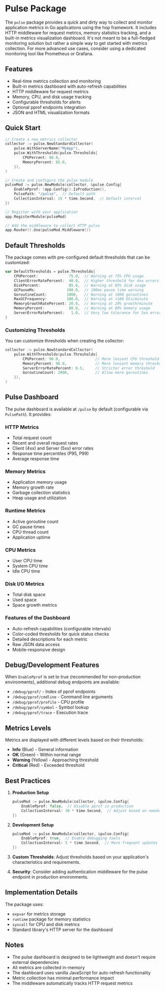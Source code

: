 # Pulse Package

The `pulse` package provides a quick and dirty way to collect and monitor application metrics in Go applications using the hop framework. It includes HTTP middleware for request metrics, memory statistics tracking, and a built-in metrics visualization dashboard. It's not meant to be a full-fledged monitoring solution but rather a simple way to get started with metrics collection. For more advanced use cases, consider using a dedicated monitoring tool like Prometheus or Grafana. 

## Features

- Real-time metrics collection and monitoring
- Built-in metrics dashboard with auto-refresh capabilities
- HTTP middleware for request metrics
- Memory, CPU, and disk usage tracking
- Configurable thresholds for alerts
- Optional pprof endpoints integration
- JSON and HTML visualization formats

## Quick Start

```go
// Create a new metrics collector
collector := pulse.NewStandardCollector(
    pulse.WithServerName("MyApp"),
    pulse.WithThresholds(pulse.Thresholds{
        CPUPercent: 80.0,
        MemoryPercent: 85.0,
    }),
)

// Create and configure the pulse module
pulseMod := pulse.NewModule(collector, &pulse.Config{
    EnablePprof: !app.Config().IsProduction(),
    PulsePath: "/pulse",  // Default path
    CollectionInterval: 15 * time.Second,  // Default interval
})

// Register with your application
app.RegisterModule(pulseMod)

// Add the middleware to collect HTTP pulse
app.Router().Use(pulseMod.Middleware())
```

## Default Thresholds

The package comes with pre-configured default thresholds that can be customized:

```go
var DefaultThresholds = pulse.Thresholds{
    CPUPercent:              75.0,  // Warning at 75% CPU usage
    ClientErrorRatePercent:  40.0,  // Higher threshold for 4xx errors
    DiskPercent:             85.0,  // Warning at 85% disk usage
    GCPauseMs:              100.0,  // 100ms pause time warning
    GoroutineCount:         1000,   // Warning at 1000 goroutines
    MaxGCFrequency:         100.0,  // Warning at >100 GCs/minute
    MemoryGrowthRatePercent: 20.0,  // Warning at 20% growth/minute
    MemoryPercent:           80.0,  // Warning at 80% memory usage
    ServerErrorRatePercent:   1.0,  // Very low tolerance for 5xx errors
}
```

### Customizing Thresholds

You can customize thresholds when creating the collector:

```go
collector := pulse.NewStandardCollector(
    pulse.WithThresholds(pulse.Thresholds{
        CPUPercent: 90.0,                // More lenient CPU threshold
        MemoryPercent: 90.0,             // More lenient memory threshold
        ServerErrorRatePercent: 0.5,     // Stricter error threshold
        GoroutineCount: 2000,            // Allow more goroutines
    }),
)
```

## Pulse Dashboard

The pulse dashboard is available at `/pulse` by default (configurable via `PulsePath`). It provides:

### HTTP Metrics
- Total request count
- Recent and overall request rates
- Client (4xx) and Server (5xx) error rates
- Response time percentiles (P95, P99)
- Average response time

### Memory Metrics
- Application memory usage
- Memory growth rate
- Garbage collection statistics
- Heap usage and utilization

### Runtime Metrics
- Active goroutine count
- GC pause times
- CPU thread count
- Application uptime

### CPU Metrics
- User CPU time
- System CPU time
- Idle CPU time

### Disk I/O Metrics
- Total disk space
- Used space
- Space growth metrics

### Features of the Dashboard
- Auto-refresh capabilities (configurable intervals)
- Color-coded thresholds for quick status checks
- Detailed descriptions for each metric
- Raw JSON data access
- Mobile-responsive design

## Debug/Development Features

When `EnablePprof` is set to true (recommended for non-production environments), additional debug endpoints are available:

- `/debug/pprof/` - Index of pprof endpoints
- `/debug/pprof/cmdline` - Command line arguments
- `/debug/pprof/profile` - CPU profile
- `/debug/pprof/symbol` - Symbol lookup
- `/debug/pprof/trace` - Execution trace

## Metrics Levels

Metrics are displayed with different levels based on their thresholds:

- **Info** (Blue) - General information
- **OK** (Green) - Within normal range
- **Warning** (Yellow) - Approaching threshold
- **Critical** (Red) - Exceeded threshold

## Best Practices

1. **Production Setup**
   ```go
   pulseMod := pulse.NewModule(collector, &pulse.Config{
       EnablePprof: false,  // Disable pprof in production
       CollectionInterval: 30 * time.Second,  // Adjust based on needs
   })
   ```

2. **Development Setup**
   ```go
   pulseMod := pulse.NewModule(collector, &pulse.Config{
       EnablePprof: true,  // Enable debugging tools
       CollectionInterval: 5 * time.Second,  // More frequent updates
   })
   ```

3. **Custom Thresholds**: Adjust thresholds based on your application's characteristics and requirements.

4. **Security**: Consider adding authentication middleware for the pulse endpoint in production environments.

## Implementation Details

The package uses:
- `expvar` for metrics storage
- `runtime` package for memory statistics
- `syscall` for CPU and disk metrics
- Standard library's HTTP server for the dashboard

## Notes

- The pulse dashboard is designed to be lightweight and doesn't require external dependencies
- All metrics are collected in-memory
- The dashboard uses vanilla JavaScript for auto-refresh functionality
- Metric collection has minimal performance impact
- The middleware automatically tracks HTTP request metrics
